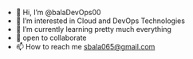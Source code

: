 - 👋 Hi, I’m @balaDevOps00
- 👀 I’m interested in Cloud and DevOps Technologies
- 🌱 I’m currently learning pretty much everything
- 💞️ open to collaborate
- 📫 How to reach me sbala065@gmail.com
<!---
balaDevOps00/balaDevOps00 is a ✨ special ✨ repository because its `README.md` (this file) appears on your GitHub profile.
You can click the Preview link to take a look at your changes.
--->
